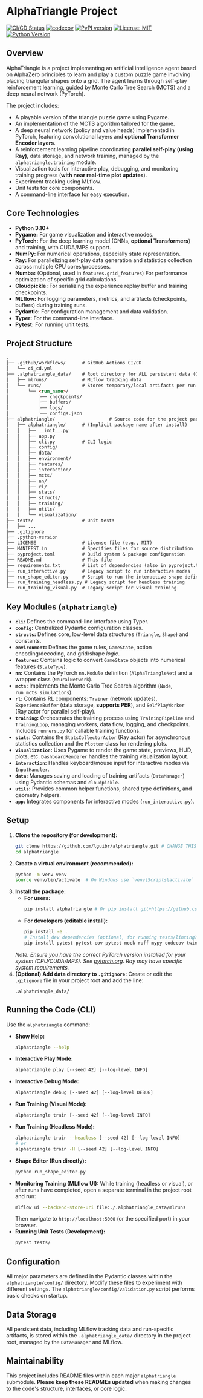 # AlphaTriangle Project

<!-- Badges -->
[![CI/CD Status](https://github.com/lguibr/alphatriangle/actions/workflows/ci_cd.yml/badge.svg)](https://github.com/lguibr/alphatriangle/actions/workflows/ci_cd.yml)
[![codecov](https://codecov.io/gh/lguibr/alphatriangle/graph/badge.svg?token=YOUR_CODECOV_TOKEN)](https://codecov.io/gh/lguibr/alphatriangle) 
[![PyPI version](https://badge.fury.io/py/alphatriangle.svg)](https://badge.fury.io/py/alphatriangle)
[![License: MIT](https://img.shields.io/badge/License-MIT-yellow.svg)](https://opensource.org/licenses/MIT)
[![Python Version](https://img.shields.io/badge/python-3.10+-blue.svg)](https://www.python.org/downloads/)

## Overview

AlphaTriangle is a project implementing an artificial intelligence agent based on AlphaZero principles to learn and play a custom puzzle game involving placing triangular shapes onto a grid. The agent learns through self-play reinforcement learning, guided by Monte Carlo Tree Search (MCTS) and a deep neural network (PyTorch).

The project includes:
*   A playable version of the triangle puzzle game using Pygame.
*   An implementation of the MCTS algorithm tailored for the game.
*   A deep neural network (policy and value heads) implemented in PyTorch, featuring convolutional layers and **optional Transformer Encoder layers**.
*   A reinforcement learning pipeline coordinating **parallel self-play (using Ray)**, data storage, and network training, managed by the `alphatriangle.training` module.
*   Visualization tools for interactive play, debugging, and monitoring training progress (**with near real-time plot updates**).
*   Experiment tracking using MLflow.
*   Unit tests for core components.
*   A command-line interface for easy execution.

## Core Technologies

*   **Python 3.10+**
*   **Pygame:** For game visualization and interactive modes.
*   **PyTorch:** For the deep learning model (CNNs, **optional Transformers**) and training, with CUDA/MPS support.
*   **NumPy:** For numerical operations, especially state representation.
*   **Ray:** For parallelizing self-play data generation and statistics collection across multiple CPU cores/processes.
*   **Numba:** (Optional, used in `features.grid_features`) For performance optimization of specific grid calculations.
*   **Cloudpickle:** For serializing the experience replay buffer and training checkpoints.
*   **MLflow:** For logging parameters, metrics, and artifacts (checkpoints, buffers) during training runs.
*   **Pydantic:** For configuration management and data validation.
*   **Typer:** For the command-line interface.
*   **Pytest:** For running unit tests.

## Project Structure

```markdown
.
├── .github/workflows/      # GitHub Actions CI/CD
│   └── ci_cd.yml
├── .alphatriangle_data/    # Root directory for ALL persistent data (GITIGNORED)
│   ├── mlruns/             # MLflow tracking data
│   └── runs/               # Stores temporary/local artifacts per run
│       └── <run_name>/
│           ├── checkpoints/
│           ├── buffers/
│           ├── logs/
│           └── configs.json
├── alphatriangle/                    # Source code for the project package
│   ├── alphatriangle/      # (Implicit package name after install)
│   │   ├── __init__.py
│   │   ├── app.py
│   │   ├── cli.py          # CLI logic
│   │   ├── config/
│   │   ├── data/
│   │   ├── environment/
│   │   ├── features/
│   │   ├── interaction/
│   │   ├── mcts/
│   │   ├── nn/
│   │   ├── rl/
│   │   ├── stats/
│   │   ├── structs/
│   │   ├── training/
│   │   ├── utils/
│   │   └── visualization/
├── tests/                  # Unit tests
│   ├── ...
├── .gitignore
├── .python-version
├── LICENSE                 # License file (e.g., MIT)
├── MANIFEST.in             # Specifies files for source distribution
├── pyproject.toml          # Build system & package configuration
├── README.md               # This file
├── requirements.txt        # List of dependencies (also in pyproject.toml)
├── run_interactive.py      # Legacy script to run interactive modes
├── run_shape_editor.py     # Script to run the interactive shape definition tool
├── run_training_headless.py # Legacy script for headless training
└── run_training_visual.py  # Legacy script for visual training
```

## Key Modules (`alphatriangle`)

*   **`cli`:** Defines the command-line interface using Typer.
*   **`config`:** Centralized Pydantic configuration classes.
*   **`structs`:** Defines core, low-level data structures (`Triangle`, `Shape`) and constants.
*   **`environment`:** Defines the game rules, `GameState`, action encoding/decoding, and grid/shape *logic*.
*   **`features`:** Contains logic to convert `GameState` objects into numerical features (`StateType`).
*   **`nn`:** Contains the PyTorch `nn.Module` definition (`AlphaTriangleNet`) and a wrapper class (`NeuralNetwork`).
*   **`mcts`:** Implements the Monte Carlo Tree Search algorithm (`Node`, `run_mcts_simulations`).
*   **`rl`:** Contains RL components: `Trainer` (network updates), `ExperienceBuffer` (data storage, **supports PER**), and `SelfPlayWorker` (Ray actor for parallel self-play).
*   **`training`:** Orchestrates the training process using `TrainingPipeline` and `TrainingLoop`, managing workers, data flow, logging, and checkpoints. Includes `runners.py` for callable training functions.
*   **`stats`:** Contains the `StatsCollectorActor` (Ray actor) for asynchronous statistics collection and the `Plotter` class for rendering plots.
*   **`visualization`:** Uses Pygame to render the game state, previews, HUD, plots, etc. `DashboardRenderer` handles the training visualization layout.
*   **`interaction`:** Handles keyboard/mouse input for interactive modes via `InputHandler`.
*   **`data`:** Manages saving and loading of training artifacts (`DataManager`) using Pydantic schemas and `cloudpickle`.
*   **`utils`:** Provides common helper functions, shared type definitions, and geometry helpers.
*   **`app`:** Integrates components for interactive modes (`run_interactive.py`).

## Setup

1.  **Clone the repository (for development):**
    ```bash
    git clone https://github.com/lguibr/alphatriangle.git # CHANGE THIS
    cd alphatriangle
    ```
2.  **Create a virtual environment (recommended):**
    ```bash
    python -m venv venv
    source venv/bin/activate  # On Windows use `venv\Scripts\activate`
    ```
3.  **Install the package:**
    *   **For users:**
        ```bash
        pip install alphatriangle # Or pip install git+https://github.com/lguibr/alphatriangle.git
        ```
    *   **For developers (editable install):**
        ```bash
        pip install -e .
        # Install dev dependencies (optional, for running tests/linting)
        pip install pytest pytest-cov pytest-mock ruff mypy codecov twine build
        ```
    *Note: Ensure you have the correct PyTorch version installed for your system (CPU/CUDA/MPS). See [pytorch.org](https://pytorch.org/). Ray may have specific system requirements.*
4.  **(Optional) Add data directory to `.gitignore`:**
    Create or edit the `.gitignore` file in your project root and add the line:
    ```
    .alphatriangle_data/
    ```

## Running the Code (CLI)

Use the `alphatriangle` command:

*   **Show Help:**
    ```bash
    alphatriangle --help
    ```
*   **Interactive Play Mode:**
    ```bash
    alphatriangle play [--seed 42] [--log-level INFO]
    ```
*   **Interactive Debug Mode:**
    ```bash
    alphatriangle debug [--seed 42] [--log-level DEBUG]
    ```
*   **Run Training (Visual Mode):**
    ```bash
    alphatriangle train [--seed 42] [--log-level INFO]
    ```
*   **Run Training (Headless Mode):**
    ```bash
    alphatriangle train --headless [--seed 42] [--log-level INFO]
    # or
    alphatriangle train -H [--seed 42] [--log-level INFO]
    ```
*   **Shape Editor (Run directly):**
    ```bash
    python run_shape_editor.py
    ```
*   **Monitoring Training (MLflow UI):**
    While training (headless or visual), or after runs have completed, open a separate terminal in the project root and run:
    ```bash
    mlflow ui --backend-store-uri file:./.alphatriangle_data/mlruns
    ```
    Then navigate to `http://localhost:5000` (or the specified port) in your browser.
*   **Running Unit Tests (Development):**
    ```bash
    pytest tests/
    ```

## Configuration

All major parameters are defined in the Pydantic classes within the `alphatriangle/config/` directory. Modify these files to experiment with different settings. The `alphatriangle/config/validation.py` script performs basic checks on startup.

## Data Storage

All persistent data, including MLflow tracking data and run-specific artifacts, is stored within the `.alphatriangle_data/` directory in the project root, managed by the `DataManager` and MLflow.

## Maintainability

This project includes README files within each major `alphatriangle` submodule. **Please keep these READMEs updated** when making changes to the code's structure, interfaces, or core logic.
